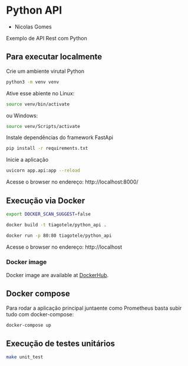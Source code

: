 # Python API

- Nicolas Gomes

Exemplo de API Rest com Python

## Para executar localmente
Crie um ambiente virutal Python
```bash
python3 -m venv venv
```

Ative esse abiente no Linux:
```bash
source venv/bin/activate
```

ou Windows:
```bash
source venv/Scripts/activate
```

Instale dependências do framework FastApi
```bash
pip install -r requirements.txt
```

Inicie a aplicação
```bash
uvicorn app.api:app --reload
```

Acesse o browser no endereço: http://localhost:8000/


## Execução via Docker

```bash
export DOCKER_SCAN_SUGGEST=false
```

```bash
docker build -t tiagotele/python_api .
```

```bash
docker run -p 80:80 tiagotele/python_api
```

Acesse o browser no endereço: http://localhost

### Docker image
Docker image are available at [DockerHub](https://hub.docker.com/repository/docker/tiagotele/python_api).

## Docker compose
Para rodar a aplicação principal juntaente como Prometheus basta subir tudo com docker-compose:
```bash
docker-compose up
```

## Execução de testes unitários
```bash
make unit_test
```
